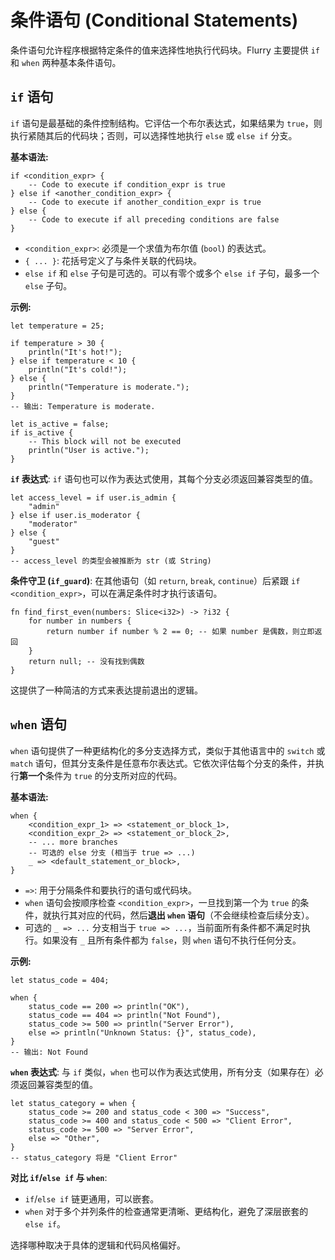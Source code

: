 # 条件语句 (Conditional Statements)

条件语句允许程序根据特定条件的值来选择性地执行代码块。Flurry 主要提供 `if` 和 `when` 两种基本条件语句。

## `if` 语句

`if` 语句是最基础的条件控制结构。它评估一个布尔表达式，如果结果为 `true`，则执行紧随其后的代码块；否则，可以选择性地执行 `else` 或 `else if` 分支。

**基本语法:**

```flurry
if <condition_expr> {
    -- Code to execute if condition_expr is true
} else if <another_condition_expr> {
    -- Code to execute if another_condition_expr is true
} else {
    -- Code to execute if all preceding conditions are false
}
```

-   `<condition_expr>`: 必须是一个求值为布尔值 (`bool`) 的表达式。
-   `{ ... }`: 花括号定义了与条件关联的代码块。
-   `else if` 和 `else` 子句是可选的。可以有零个或多个 `else if` 子句，最多一个 `else` 子句。

**示例:**

```flurry
let temperature = 25;

if temperature > 30 {
    println("It's hot!");
} else if temperature < 10 {
    println("It's cold!");
} else {
    println("Temperature is moderate.");
}
-- 输出: Temperature is moderate.

let is_active = false;
if is_active {
    -- This block will not be executed
    println("User is active.");
}
```

**`if` 表达式**: `if` 语句也可以作为表达式使用，其每个分支必须返回兼容类型的值。

```flurry
let access_level = if user.is_admin {
    "admin"
} else if user.is_moderator {
    "moderator"
} else {
    "guest"
}
-- access_level 的类型会被推断为 str (或 String)
```

**条件守卫 (`if_guard`)**: 在其他语句（如 `return`, `break`, `continue`）后紧跟 `if <condition_expr>`，可以在满足条件时才执行该语句。

```flurry
fn find_first_even(numbers: Slice<i32>) -> ?i32 {
    for number in numbers {
        return number if number % 2 == 0; -- 如果 number 是偶数，则立即返回
    }
    return null; -- 没有找到偶数
}
```
这提供了一种简洁的方式来表达提前退出的逻辑。

## `when` 语句

`when` 语句提供了一种更结构化的多分支选择方式，类似于其他语言中的 `switch` 或 `match` 语句，但其分支条件是任意布尔表达式。它依次评估每个分支的条件，并执行**第一个**条件为 `true` 的分支所对应的代码。

**基本语法:**

```flurry
when {
    <condition_expr_1> => <statement_or_block_1>,
    <condition_expr_2> => <statement_or_block_2>,
    -- ... more branches
    -- 可选的 else 分支 (相当于 true => ...)
    _ => <default_statement_or_block>,
}
```

-   `=>`: 用于分隔条件和要执行的语句或代码块。
-   `when` 语句会按顺序检查 `<condition_expr>`，一旦找到第一个为 `true` 的条件，就执行其对应的代码，然后**退出 `when` 语句**（不会继续检查后续分支）。
-   可选的 `_ => ...` 分支相当于 `true => ...`，当前面所有条件都不满足时执行。如果没有 `_` 且所有条件都为 `false`，则 `when` 语句不执行任何分支。

**示例:**

```flurry
let status_code = 404;

when {
    status_code == 200 => println("OK"),
    status_code == 404 => println("Not Found"),
    status_code >= 500 => println("Server Error"),
    else => println("Unknown Status: {}", status_code),
}
-- 输出: Not Found
```

**`when` 表达式**: 与 `if` 类似，`when` 也可以作为表达式使用，所有分支（如果存在）必须返回兼容类型的值。

```flurry
let status_category = when {
    status_code >= 200 and status_code < 300 => "Success",
    status_code >= 400 and status_code < 500 => "Client Error",
    status_code >= 500 => "Server Error",
    else => "Other",
}
-- status_category 将是 "Client Error"
```

**对比 `if`/`else if` 与 `when`**:

-   `if`/`else if` 链更通用，可以嵌套。
-   `when` 对于多个并列条件的检查通常更清晰、更结构化，避免了深层嵌套的 `else if`。

选择哪种取决于具体的逻辑和代码风格偏好。
